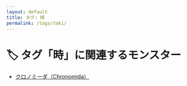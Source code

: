 ```yaml
---
layout: default
title: タグ: 時
permalink: /tags/toki/
---
```

# 🏷️ タグ「時」に関連するモンスター

- [クロノミーダ（Chronomida）](/monsterdex/monster/Chronomida.html)